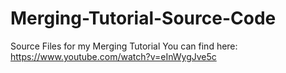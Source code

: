 # Merging-Tutorial-Source-Code
Source Files for my Merging Tutorial You can find here: https://www.youtube.com/watch?v=eInWygJve5c
